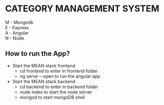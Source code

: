 # CATEGORY MANAGEMENT SYSTEM
M - Mongodb <br/>
E - Express  <br/>
A - Angular  <br/>
N - Node  <br/>
## How to run the App?
+ Start the MEAN stack frontend
  - cd frontend to enter in frontend folder
  - ng serve --open to run the angular app
+ Start the MEAN stack backend
  - cd backend to enter in backend folder
  - node index to start the node server
  - mongod to start mongoDB shell

